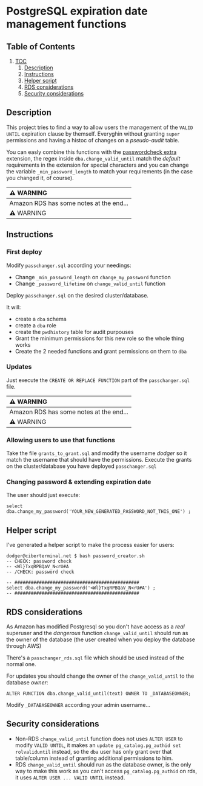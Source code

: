 
# PostgreSQL expiration date management functions

## Table of Contents

1. [TOC](#postgresql-expiration-date-management-functions)
	1. [Description](README/#description)
	2. [Instructions](README/#instructions)
	3. [Helper script](README/#helper_script)
	4. [RDS considerations](README/#rds_considerations)
	5. [Security considerations](README/#security_considerations)

## Description

This project tries to find a way to allow users the management of the `VALID UNTIL` expiration clause by themself.
Everyghin without granting `super` permissions and having a histoc of changes on a _pseudo-audit_ table.

You can easly combine this functions with the [passwordcheck extra](https://github.com/michaelpq/pg_plugins/tree/main/passwordcheck_extra) extension, the regex inside `dba.change_valid_until` match the _default_ requirements in the extension for special characters and you can change the variable `_min_password_length` to match your requirements (in the case you changed it, of course).


| :warning: WARNING          |
|:---------------------------|
| Amazon RDS has some notes at the end... |
| :warning: WARNING          |

## Instructions

### First deploy

Modify `passchanger.sql` according your needings:
  * Change `_min_password_length` on `change_my_password` function
  * Change `_password_lifetime` on `change_valid_until` function

Deploy `passchanger.sql` on the desired cluster/database.

It will:
  * create a `dba` schema
  * create a `dba` role
  * create the `pwdhistory` table for audit purpouses
  * Grant the minimum permissions for this new role so the whole thing works
  * Create the 2 needed functions and grant permissions on them to `dba`


### Updates

Just execute the `CREATE OR REPLACE FUNCTION` part of the `passchanger.sql` file.

| :warning: WARNING          |
|:---------------------------|
| Amazon RDS has some notes at the end... |
| :warning: WARNING          |



### Allowing users to use that functions
Take the file `grants_to_grant.sql` and modify the username _dodger_ so it match the username that should have the permissions.
Execute the grants on the cluster/database you have deployed `passchanger.sql`


### Changing password & extending expiration date

The user should just execute:
```
select dba.change_my_password('YOUR_NEW_GENERATED_PASSWORD_NOT_THIS_ONE') ;
```

## Helper script

I've generated a helper script to make the process easier for users:
```
dodger@ciberterminal.net $ bash password_creator.sh 
-- CHECK: password check
-- <Wl}TxqRPBQaV_N<rU#A 
-- /CHECK: password check

-- ##############################################
select dba.change_my_password('<Wl}TxqRPBQaV_N<rU#A') ;
-- ##############################################
```


## RDS considerations

As Amazon has modified Postgresql so you don't have access as a *real* superuser and the _dangerous_ function
`change_valid_until` should run as the owner of the database (the user created when you deploy the database through AWS)

There's a `passchanger_rds.sql` file which should be used instead of the normal one.

For updates you should change the owner of the `change_valid_until` to the database _owner_:
```
ALTER FUNCTION dba.change_valid_until(text) OWNER TO _DATABASEOWNER;
```
Modify `_DATABASEOWNER` according your admin username...


## Security considerations

  * Non-RDS `change_valid_until` function does not uses `ALTER USER` to modify `VALID UNTIL`, it makes an `update pg_catalog.pg_authid set rolvaliduntil` instead, so the `dba` user has only grant over that table/column instead of granting additional permissions to him.
  * RDS `change_valid_until` should run as the database owner, is the only way to make this work as you can't access `pg_catalog.pg_authid` on rds, it uses `ALTER USER ... VALID UNTIL` instead.



